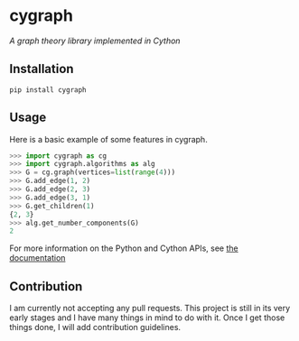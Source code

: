 # cygraph

*A graph theory library implemented in Cython*

## Installation

```
pip install cygraph
```

## Usage

Here is a basic example of some features in cygraph.
```python
>>> import cygraph as cg
>>> import cygraph.algorithms as alg
>>> G = cg.graph(vertices=list(range(4)))
>>> G.add_edge(1, 2)
>>> G.add_edge(2, 3)
>>> G.add_edge(3, 1)
>>> G.get_children(1)
{2, 3}
>>> alg.get_number_components(G)
2
```

For more information on the Python and Cython APIs, see [the documentation](https://lol-cubes.github.io/cygraph)

## Contribution

I am currently not accepting any pull requests. This project is still in its very early stages and I have many things in mind to do with it. Once I get those things done, I will add contribution guidelines.